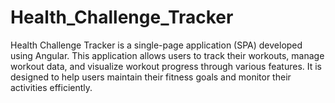 # Health_Challenge_Tracker
 Health Challenge Tracker is a single-page application (SPA) developed using Angular. This application allows users to track their workouts, manage workout data, and visualize workout progress through various features. It is designed to help users maintain their fitness goals and monitor their activities efficiently.
